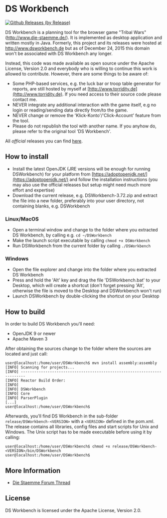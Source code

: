 # DS Workbench

[![Github Releases (by Release)](https://img.shields.io/github/downloads/Torridity/dsworkbench/3.72/total.svg)](https://github.com/Torridity/dsworkbench/releases/tag/3.72)

DS Workbench is a planning tool for the browser game "Tribal Wars" (http://www.die-staemme.de/).
It is implemented as desktop application and written mostly in Java. Formerly, this project and
its releases were hosted at http://www.dsworkbench.de but as of December 24, 2015 this domain
won't be associated with DS Workbench any longer.

Instead, this code was made available as open source under the Apache License, Version 2.0 and
everybody who is willing to continue this work is allowed to contribute. However, there are some
things to be aware of:

* Some PHP-based services, e.g. the luck bar or troop table generator for reports, are still hosted
by myself at [http://www.torridity.de](http://www.torridity.de). If you need access to their source
code please contact me.
* NEVER integrate any additional interaction with the game itself, e.g no login or reading/sending
data directly from/to the game.
* NEVER change or remove the 'Klick-Konto'/'Click-Account' feature from the tool.
* Please do not republish the tool with another name. If you anyhow do, please refer to the original
tool 'DS Workbench'.

All *official* releases you can find [here](https://github.com/Torridity/dsworkbench/releases).

## How to install

* Install the latest OpenJDK (JRE versions will be enough for running DSWorkbench) for your platform from [https://adoptopenjdk.net/](https://adoptopenjdk.net/) and follow the installation instructions (you may also use the official releases but setup might need much more effort and expertise)
* Download the current release, e.g. DSWorkbench-3.72.zip and extract the file into a new folder, preferably into your user directory, not containing blanks, e.g. DSWorkbench

### Linux/MacOS

* Open a terminal window and change to the folder where you extracted DS Workbench, by calling e.g. `cd ~/DSWorkbench`
* Make the launch script executable by calling `chmod +x DSWorkbench`
* Run DSWorkbench from the current folder by calling `./DSWorkbench`

### Windows

* Open the file explorer and change into the folder where you extracted DS Workbench
* Press and hold the 'Alt' key and drag the file 'DSWorkbench.bat' to your Desktop, which will create a shortcut (don't forget pressing 'Alt', otherwise the file is moved to the Desktop and DSWorkbench won't run)
* Launch DSWorkbench by double-clicking the shortcut on your Desktop

## How to build

In order to build DS Workbench you'll need:

* OpenJDK 9 or newer
* Apache Maven 3

After obtaining the sources change to the folder where the sources are located and just call:

```
user@localhost:/home/user/DSWorkbench$ mvn install assembly:assembly
[INFO] Scanning for projects...
[INFO] ------------------------------------------------------------------------
[INFO] Reactor Build Order:
[INFO]
[INFO] DSWorkbench
[INFO] Core
[INFO] ParserPlugin
[...]
user@localhost:/home/user/DSWorkbench$
```

Afterwards, you'll find DS Workbench in the sub-folder `release/DSWorkbench-<VERSION>` with a
`<VERSION>` defined in the pom.xml. The release contains all libraries, config files and start
scripts for Unix and Windows. The Unix script has to be made executable before using it by calling:

```
user@localhost:/home/user/DSWorkbench$ chmod +x release/DSWorkbench-<VERSION>/bin/DSWorkbench
user@localhost:/home/user/DSWorkbench$
```

## More Information

* [Die Staemme Forum Thread](https://forum.die-staemme.de/index.php?threads/ds-workbench.80831/)

## License

DS Workbench is licensed under the Apache License, Version 2.0.
